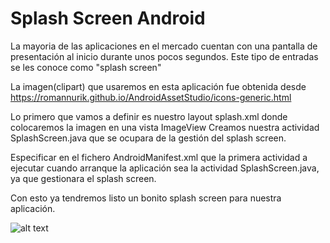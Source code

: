 # Splash Screen Android
La mayoria de las aplicaciones en el mercado cuentan con una pantalla de presentación al inicio durante unos pocos segundos. 
Este tipo de entradas se les conoce como "splash screen"

La imagen(clipart) que usaremos en esta aplicación fue obtenida desde 
https://romannurik.github.io/AndroidAssetStudio/icons-generic.html

Lo primero que vamos a definir es nuestro layout splash.xml donde colocaremos la imagen en una vista ImageView
Creamos nuestra actividad SplashScreen.java que se ocupara de la gestión del splash screen.

Especificar en el fichero AndroidManifest.xml que la primera actividad a ejecutar cuando arranque la aplicación sea la actividad SplashScreen.java, ya que gestionara el splash screen.

Con esto ya tendremos listo un bonito splash screen para nuestra aplicación.

![alt text](http://i.imgur.com/7sp5Lxr.png "Splash screen")
